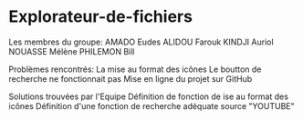 # Explorateur-de-fichiers
Les membres du groupe:
AMADO Eudes 
ALIDOU Farouk
KINDJI Auriol
NOUASSE Mélène
PHILEMON Bill


Problèmes rencontrés:
La mise au format des icônes 
Le boutton de recherche ne fonctionnait pas 
Mise en ligne du projet sur GitHub

Solutions trouvées par l'Equipe
Définition de fonction de ise au format des icônes
Définition d'une fonction de recherche adéquate
source "YOUTUBE"

